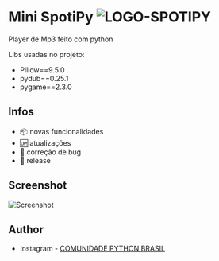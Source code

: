 # Mini SpotiPy ![LOGO-SPOTIPY](https://user-images.githubusercontent.com/126124866/231182854-3336417a-ddd2-4c92-8f82-6cfbd8aa6a1f.png)

Player de Mp3 feito com python

Libs usadas no projeto:
- Pillow==9.5.0
- pydub==0.25.1
- pygame==2.3.0

## Infos

- :package: novas funcionalidades
- :up: atualizações 
- :ant: correção de bug
- :checkered_flag: release

## Screenshot 

![Screenshot](https://user-images.githubusercontent.com/126124866/231182538-cc61b9bc-de7d-4c68-933c-2d3a279848a3.png)

## Author

- Instagram - [COMUNIDADE PYTHON BRASIL](https://www.instagram.com/python_brasil/)
